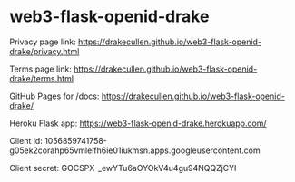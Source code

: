 # web3-flask-openid-drake

Privacy page link: https://drakecullen.github.io/web3-flask-openid-drake/privacy.html

Terms page link: https://drakecullen.github.io/web3-flask-openid-drake/terms.html

GitHub Pages for /docs:
https://drakecullen.github.io/web3-flask-openid-drake/

Heroku Flask app:
https://web3-flask-openid-drake.herokuapp.com/ 

Client id: 1056859741758-g05ek2corahp65vmlelfh6ie01iukmsn.apps.googleusercontent.com

Client secret: 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